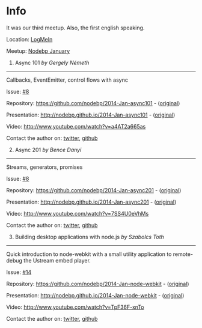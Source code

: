 Info
===========

It was our third meetup. Also, the first english speaking.

Location: [LogMeIn](http://maps.google.com/maps?q=Paulay+Ede+street+12.%2C+Budapest)

Meetup: [Nodebp January](http://www.meetup.com/nodebp/events/156892152/)


1. Async 101 *by Gergely Németh*
------------------
Callbacks, EventEmitter, control flows with async

Issue: [#8](https://github.com/nodebp/nodebp/issues/8)

Repository: https://github.com/nodebp/2014-Jan-async101 - ([original](https://github.com/gergelyke/2014-Jan-Async101))

Presentation: http://nodebp.github.io/2014-Jan-async101 - ([original](gergelyke.github.io/2014-Jan-Async101))

Video: http://www.youtube.com/watch?v=a4AT2a665as

Contact the author on: [twitter](https://twitter.com/nthgergo), [github](https://github.com/gergelyke)

2. Async 201 *by Bence Danyi*
------------------
Streams, generators, promises

Issue: [#8](https://github.com/nodebp/nodebp/issues/8)

Repository: https://github.com/nodebp/2014-Jan-async201 - ([original](https://github.com/madbence/nodebp-async-201))

Presentation: http://nodebp.github.io/2014-Jan-async201 - ([original](madbence.github.io/nodebp-async-201))

Video: http://www.youtube.com/watch?v=7SS4U0eVhMs

Contact the author on: [twitter](https://twitter.com/madbence), [github](https://github.com/madbence)

3.  Building desktop applications with node.js  *by Szabolcs Toth*
------------------
Quick introduction to node-webkit with a small utility application to remote-debug the Ustream embed player.

Issue: [#14](https://github.com/nodebp/nodebp/issues/14)

Repository: https://github.com/nodebp/2014-Jan-node-webkit - ([original](https://github.com/necccc/talk-node-webkit))

Presentation: http://nodebp.github.io/2014-Jan-node-webkit - ([original](http://necccc.github.io/talk-node-webkit))

Video: http://www.youtube.com/watch?v=TpF36F-xnTo

Contact the author on: [twitter](https://twitter.com/_nec), [github](https://github.com/necccc)
